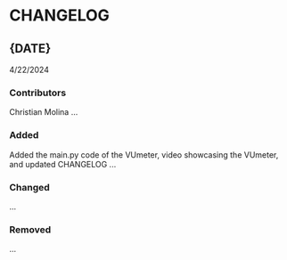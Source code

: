 # CHANGELOG
## {DATE}
4/22/2024
### Contributors
Christian Molina
...

### Added
Added the main.py code of the VUmeter, video showcasing the VUmeter, and updated CHANGELOG
...

### Changed
...

### Removed
...